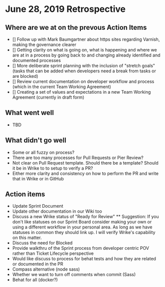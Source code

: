 # June 28, 2019 Retrospective

## Where are we at on the prevous Action Items
* [] Follow up with Mark Baumgartner about https sites regarding Varnish, making the governance clearer 
* [] Getting clarity on what is going on, what is happening and where we are at in a process by going back to and changing already identified and documented processes
* [] More deliberate sprint planning with the inclusion of "stretch goals" (tasks that can be added when developers need a break from tasks or are blocked)
* [] Review current documentation on developer workflow and process (which in the current Team Working Agreement)
* [] Creating a set of values and expectations in a new Team Working Agreement (currently in draft form)

## What went well

* TBD

## What didn't go well

* Some or all fuzzy on process?
* There are too many processes for Pull Requests or Pier Review?
* Not clear on Pull Request template. Should there be a template? Should it be in Wrike to to setup to verify a PR? 
* Either more clarity and consistency on how to perform the PR and write that in Wrike or in GitHub

## Action items

* Update Sprint Document
* Update other documentation in our Wiki too
* Discuss a new Wrike status of "Ready for Review"
** Suggestion: If you don't like statuses on our Sprint Board consider making your own or using a different workflow in your personal area. As long as we have statuses in common they should link up. I will verify Wrike's capability on this matter.
* Discuss the need for Blocked
* Provide walkthru of the Sprint process from developer centric POV rather than Ticket Lifecycle perspective
* Would like discuss to process for behat tests and how they are related or documented in the PR
* Compass alternative (node sass)
* Whether we want to turn off comments when commit (Sass)
* Behat for all (docker?)
